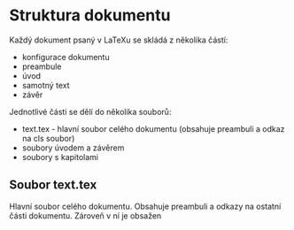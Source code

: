 # Struktura dokumentu
Každý dokument psaný v LaTeXu se skládá z několika částí:
- konfigurace dokumentu
- preambule
- úvod
- samotný text
- závěr

Jednotlivé části se dělí do několika souborů:
- text.tex - hlavní soubor celého dokumentu (obsahuje preambuli a odkaz na cls soubor)
- soubory úvodem a závěrem
- soubory s kapitolami

## Soubor text.tex
Hlavní soubor celého dokumentu. 
Obsahuje preambuli a odkazy na ostatní části dokumentu. 
Zároveň v ní je obsažen 
